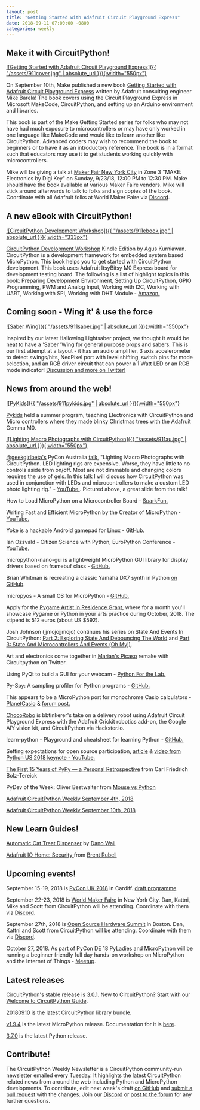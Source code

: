 ```yaml
---
layout: post
title: "Getting Started with Adafruit Circuit Playground Express"
date: 2018-09-11 07:00:00 -0800
categories: weekly
---
```


## Make it with CircuitPython!

[![Getting Started with Adafruit Circuit Playground Express]({{ "/assets/911cover.jpg" | absolute_url }}){:width="550px"}](https://www.amazon.com/gp/product/1680454889/)

On September 10th, Make published a new book [Getting Started with Adafruit Circuit Playground Express](https://www.amazon.com/gp/product/1680454889/) written by Adafruit consulting engineer Mike Barela! The book covers using the Circuit Playground Express in Microsoft MakeCode, CircuitPython, and setting up an Arduino environment and libraries.

This book is part of the Make Getting Started series for folks who may not have had much exposure to microcontrollers or may have only worked in one language like MakeCode and would like to learn another like CircuitPython. Advanced coders may wish to recommend the book to beginners or to have it as an introductory reference. The book is in a format such that educators may use it to get students working quickly with microcontrollers.

Mike will be giving a talk at [Maker Fair New York City](https://makerfaire.com/new-york/) in Zone 3 "MAKE: Electronics by Digi Key" on Sunday, 9/23/18, 12:00 PM to 12:30 PM. Make should have the book available at various Maker Faire vendors. Mike will stick around afterwards to talk to folks and sign copies of the book. Coordinate with all Adafruit folks at World Maker Faire via [Discord](https://adafru.it/discord).

## A new eBook with CircuitPython!

[![CircuitPython Development Workshop]({{ "/assets/911ebook.jpg" | absolute_url }}){:width="333px"}](https://www.amazon.com/CircuitPython-Development-Workshop-Agus-Kurniawan-ebook/dp/B07H2BDQLD)

[CircuitPython Development Workshop](https://www.amazon.com/CircuitPython-Development-Workshop-Agus-Kurniawan-ebook/dp/B07H2BDQLD) Kindle Edition by Agus Kurniawan. CircuitPython is a development framework for embedded system based MicroPython. This book helps you to get started with CircuitPython development. This book uses Adafruit ItsyBitsy M0 Express board for development testing board. The following is a list of highlight topics in this book: Preparing Development Environment, Setting Up CircuitPython, GPIO Programming, PWM and Analog Input, Working with I2C, Working with UART, Working with SPI, Working with DHT Module - [Amazon.](https://www.amazon.com/CircuitPython-Development-Workshop-Agus-Kurniawan-ebook/dp/B07H2BDQLD)

## Coming soon - Wing it' & use the force

[![Saber Wing]({{ "/assets/911saber.jpg" | absolute_url }}){:width="550px"}](https://twitter.com/adafruit/status/1037816748261572608)

Inspired by our latest Hallowing Lightsaber project, we thought it would be neat to have a 'Saber 'Wing for general purpose props and sabers. This is our first attempt at a layout - it has an audio amplifier, 3 axis accelerometer to detect swings/hits, NeoPixel port with level shifting, switch pins for mode selection, and an RGB driver circuit that can power a 1 Watt LED or an RGB mode indicator! [Discussion and more on Twitter!](https://twitter.com/adafruit/status/1037816748261572608)

## News from around the web!

[![PyKids]({{ "/assets/911pykids.jpg" | absolute_url }}){:width="550px"}](https://medium.com/pykids/pykids-partners-with-asdrp-183586693842)

[Pykids](https://medium.com/pykids/pykids-partners-with-asdrp-183586693842) held a summer program, teaching Electronics with CircuitPython and Micro controllers where they made blinky Christmas trees with the Adafruit Gemma M0.

[![Lighting Macro Photographs with CircuitPython]({{ "/assets/911au.jpg" | absolute_url }}){:width="550px"}](https://youtu.be/JAgCZ70Q3sg)

[@geekgirlbeta's](https://twitter.com/geekgirlbeta) PyCon Australia [talk](https://2018.pycon-au.org/talks/45177-lighting-macro-photographs-with-circuitpython/), "Lighting Macro Photographs with CircuitPython. LED lighting rigs are expensive. Worse, they have little to no controls aside from on/off. Most are not dimmable and changing colors requires the use of gels. In this talk I will discuss how CircuitPython was used in conjunction with LEDs and microcontrollers to make a custom LED photo lighting rig." - [YouTube.](https://youtu.be/JAgCZ70Q3sg). Pictured above, a great slide from the talk!

How to Load MicroPython on a Microcontroller Board - [SparkFun.](https://learn.sparkfun.com/tutorials/how-to-load-micropython-on-a-microcontroller-board/all)

Writing Fast and Efficient MicroPython by the Creator of MicroPython - [YouTube.](https://www.youtube.com/watch?v=-gz_fbgy4JU&feature=youtu.be)

Yoke is a hackable Android gamepad for Linux - [GitHub.](https://github.com/rmst/yoke)

Ian Ozsvald - Citizen Science with Python, EuroPython Conference - [YouTube.](https://youtu.be/UXSr1OL5JKo?list=PL8uoeex94UhFrNUV2m5MigREebUms39U5)

micropython-nano-gui is a lightweight MicroPython GUI library for display drivers based on framebuf class - [GitHub.](https://github.com/peterhinch/micropython-nano-gui)

Brian Whitman is recreating a classic Yamaha DX7 synth in Python [on GitHub](https://github.com/bwhitman/learnfm).

micropyos - A small OS for MicroPython - [GitHub.](https://github.com/TheCodeman/micropyos)

Apply for the [Pygame Artist in Residence Grant](http://renesd.blogspot.com/2018/08/pygame-artist-in-residence-grant.html), where for a month you'll showcase Pygame or Python in your arts practice during October, 2018. The stipend is 512 euros (about US $592).

Josh Johnson (jjmojojjmojo) continues his series on State And Events In CircuitPython: [Part 2: Exploring State And Debouncing The World](https://jjmojojjmojo.github.io/circuitpython-state-part-2.html) and [Part 3: State And Microcontrollers And Events (Oh My!)](https://jjmojojjmojo.github.io/circuitpython-state-part-3.html).

Art and electronics come together in [Marian's Picaso](https://twitter.com/Pythonella/status/1038092523640692738) remake with Circuitpython on Twitter.

Using PyQt to build a GUI for your webcam - [Python For the Lab.](https://www.pythonforthelab.com/blog/step-by-step-guide-to-building-a-gui/)

Py-Spy: A sampling profiler for Python programs - [GitHub.](https://github.com/benfred/py-spy)

This appears to be a MicroPython port for monochrome Casio calculators - [PlanetCasio](https://www.planet-casio.com/Fr/programmes/programme3603-1-CasioPython-zezombye-add-in.html) & [forum post.](https://tiplanet.org/forum/viewtopic.php?t=21825&p=235086&utm_source=dlvr.it&utm_medium=twitter#p235086)

[ChocoRobo](https://www.hackster.io/bbtinkerer/chocorobo-autonomous-chocolate-delivery-robot-597fd0) is bbtinkerer's take on a delivery robot using Adafruit Circuit Playground Express with the Adafruit Crickit robotics add-on, the Google AIY vision kit, and CircuitPython via Hackster.io.

learn-python - Playground and cheatsheet for learning Python - [GitHub.](https://github.com/trekhleb/learn-python)

Setting expectations for open source participation, [article](https://snarky.ca/setting-expectations-for-open-source-participation/) & [video from Python US 2018 keynote - YouTube.](https://youtu.be/tzFWz5fiVKU?t=48m55s)

[The First 15 Years of PyPy — a Personal Retrospective](https://morepypy.blogspot.com/2018/09/the-first-15-years-of-pypy.html) from Carl Friedrich Bolz-Tereick

PyDev of the Week: Oliver Bestwalter from [Mouse vs Python](http://www.blog.pythonlibrary.org/2018/09/10/pydev-of-the-week-oliver-bestwalter/)

[Adafruit CircuitPython Weekly September 4th, 2018](https://youtu.be/WUtFCKx5jus)

[Adafruit CircuitPython Weekly September 10th, 2018](https://youtu.be/ee0Eaa60GOQ)

## New Learn Guides!

[Automatic Cat Treat Dispenser](https://learn.adafruit.com/automatic-cat-treat-dispenser) by [Dano Wall](https://learn.adafruit.com/users/danowall)

[Adafruit IO Home: Security ](https://learn.adafruit.com/adafruit-io-home-security) from [Brent Rubell](https://learn.adafruit.com/users/brubell)

## Upcoming events!

September 15-19, 2018 is [PyCon UK 2018](https://2018.pyconuk.org/) in Cardiff. [draft programme](https://2018.pyconuk.org/programme/)

September 22-23, 2018 is [World Maker Faire](https://makerfaire.com/new-york/) in New York City. Dan, Kattni, Mike and Scott from CircuitPython will be attending. Coordinate with them via [Discord](https://adafru.it/discord).

September 27th, 2018 is [Open Source Hardware Summit](https://2018.oshwa.org/) in Boston. Dan, Kattni and Scott from CircuitPython will be attending. Coordinate with them via [Discord](https://adafru.it/discord).

October 27, 2018. As part of PyCon DE 18 PyLadies and MicroPython will be running a
beginner friendly full day hands-on workshop on MicroPython and the
Internet of Things - [Meetup](https://www.meetup.com/de-DE/PyData-Suedwest/events/253574767/).

## Latest releases

CircuitPython's stable release is [3.0.1](https://github.com/adafruit/circuitpython/releases/latest). New to CircuitPython? Start with our [Welcome to CircuitPython Guide](https://learn.adafruit.com/welcome-to-circuitpython).

[20180910](https://github.com/adafruit/Adafruit_CircuitPython_Bundle/releases/latest) is the latest CircuitPython library bundle.

[v1.9.4](https://micropython.org/download) is the latest MicroPython release. Documentation for it is [here](http://docs.micropython.org/en/latest/pyboard/).

[3.7.0](https://www.python.org/downloads/) is the latest Python release.

## Contribute!

The CircuitPython Weekly Newsletter is a CircuitPython community-run newsletter emailed every Tuesday. It highlights the latest CircuitPython related news from around the web including Python and MicroPython developments. To contribute, edit next week's draft [on GitHub](https://github.com/adafruit/circuitpython-weekly-newsletter/tree/gh-pages/_drafts) and [submit a pull request](https://help.github.com/articles/editing-files-in-your-repository/) with the changes. Join our [Discord](https://adafru.it/discord) or [post to the forum](https://forums.adafruit.com/viewforum.php?f=60) for any further questions.
